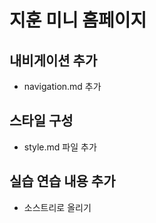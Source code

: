# 지훈 미니 홈페이지

## 내비게이션 추가

- navigation.md 추가

## 스타일 구성

- style.md 파일 추가

## 실습 연습 내용 추가

- 소스트리로 올리기
